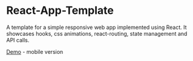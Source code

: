 # React-App-Template

A template for a simple responsive web app implemented using React. It showcases hooks, css animations, react-routing, state management and API calls.

<a href="http://example.com/" target="_blank">Demo</a> - mobile version
